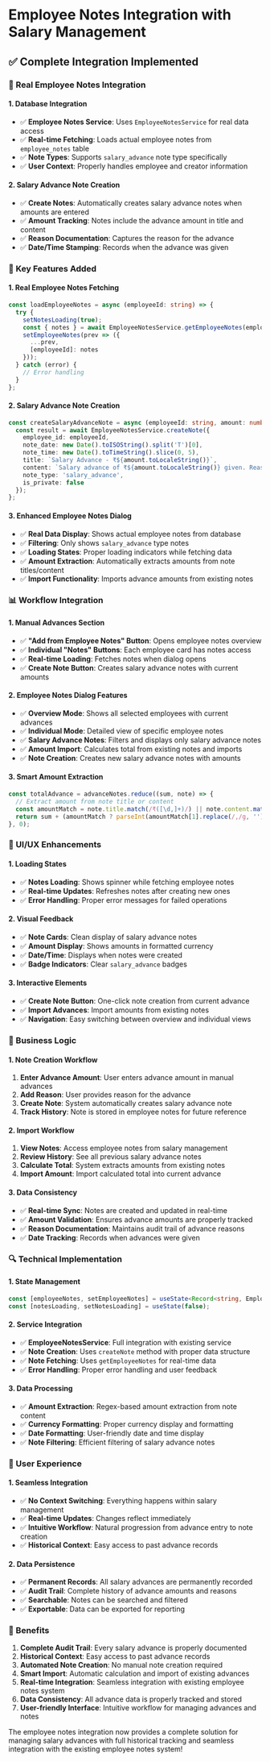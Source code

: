 # Employee Notes Integration with Salary Management

## ✅ **Complete Integration Implemented**

### **🔧 Real Employee Notes Integration**

#### **1. Database Integration**
- ✅ **Employee Notes Service**: Uses `EmployeeNotesService` for real data access
- ✅ **Real-time Fetching**: Loads actual employee notes from `employee_notes` table
- ✅ **Note Types**: Supports `salary_advance` note type specifically
- ✅ **User Context**: Properly handles employee and creator information

#### **2. Salary Advance Note Creation**
- ✅ **Create Notes**: Automatically creates salary advance notes when amounts are entered
- ✅ **Amount Tracking**: Notes include the advance amount in title and content
- ✅ **Reason Documentation**: Captures the reason for the advance
- ✅ **Date/Time Stamping**: Records when the advance was given

### **🎯 Key Features Added**

#### **1. Real Employee Notes Fetching**
```typescript
const loadEmployeeNotes = async (employeeId: string) => {
  try {
    setNotesLoading(true);
    const { notes } = await EmployeeNotesService.getEmployeeNotes(employeeId);
    setEmployeeNotes(prev => ({
      ...prev,
      [employeeId]: notes
    }));
  } catch (error) {
    // Error handling
  }
};
```

#### **2. Salary Advance Note Creation**
```typescript
const createSalaryAdvanceNote = async (employeeId: string, amount: number, reason: string) => {
  const result = await EmployeeNotesService.createNote({
    employee_id: employeeId,
    note_date: new Date().toISOString().split('T')[0],
    note_time: new Date().toTimeString().slice(0, 5),
    title: `Salary Advance - ₹${amount.toLocaleString()}`,
    content: `Salary advance of ₹${amount.toLocaleString()} given. Reason: ${reason}`,
    note_type: 'salary_advance',
    is_private: false
  });
};
```

#### **3. Enhanced Employee Notes Dialog**
- ✅ **Real Data Display**: Shows actual employee notes from database
- ✅ **Filtering**: Only shows `salary_advance` type notes
- ✅ **Loading States**: Proper loading indicators while fetching data
- ✅ **Amount Extraction**: Automatically extracts amounts from note titles/content
- ✅ **Import Functionality**: Imports advance amounts from existing notes

### **📊 Workflow Integration**

#### **1. Manual Advances Section**
- ✅ **"Add from Employee Notes" Button**: Opens employee notes overview
- ✅ **Individual "Notes" Buttons**: Each employee card has notes access
- ✅ **Real-time Loading**: Fetches notes when dialog opens
- ✅ **Create Note Button**: Creates salary advance notes with current amounts

#### **2. Employee Notes Dialog Features**
- ✅ **Overview Mode**: Shows all selected employees with current advances
- ✅ **Individual Mode**: Detailed view of specific employee notes
- ✅ **Salary Advance Notes**: Filters and displays only salary advance notes
- ✅ **Amount Import**: Calculates total from existing notes and imports
- ✅ **Note Creation**: Creates new salary advance notes with amounts

#### **3. Smart Amount Extraction**
```typescript
const totalAdvance = advanceNotes.reduce((sum, note) => {
  // Extract amount from note title or content
  const amountMatch = note.title.match(/₹([\d,]+)/) || note.content.match(/₹([\d,]+)/);
  return sum + (amountMatch ? parseInt(amountMatch[1].replace(/,/g, '')) : 0);
}, 0);
```

### **🎨 UI/UX Enhancements**

#### **1. Loading States**
- ✅ **Notes Loading**: Shows spinner while fetching employee notes
- ✅ **Real-time Updates**: Refreshes notes after creating new ones
- ✅ **Error Handling**: Proper error messages for failed operations

#### **2. Visual Feedback**
- ✅ **Note Cards**: Clean display of salary advance notes
- ✅ **Amount Display**: Shows amounts in formatted currency
- ✅ **Date/Time**: Displays when notes were created
- ✅ **Badge Indicators**: Clear `salary_advance` badges

#### **3. Interactive Elements**
- ✅ **Create Note Button**: One-click note creation from current advance
- ✅ **Import Advances**: Import amounts from existing notes
- ✅ **Navigation**: Easy switching between overview and individual views

### **💼 Business Logic**

#### **1. Note Creation Workflow**
1. **Enter Advance Amount**: User enters advance amount in manual advances
2. **Add Reason**: User provides reason for the advance
3. **Create Note**: System automatically creates salary advance note
4. **Track History**: Note is stored in employee notes for future reference

#### **2. Import Workflow**
1. **View Notes**: Access employee notes from salary management
2. **Review History**: See all previous salary advance notes
3. **Calculate Total**: System extracts amounts from existing notes
4. **Import Amount**: Import calculated total into current advance

#### **3. Data Consistency**
- ✅ **Real-time Sync**: Notes are created and updated in real-time
- ✅ **Amount Validation**: Ensures advance amounts are properly tracked
- ✅ **Reason Documentation**: Maintains audit trail of advance reasons
- ✅ **Date Tracking**: Records when advances were given

### **🔍 Technical Implementation**

#### **1. State Management**
```typescript
const [employeeNotes, setEmployeeNotes] = useState<Record<string, EmployeeNoteWithDetails[]>>({});
const [notesLoading, setNotesLoading] = useState(false);
```

#### **2. Service Integration**
- ✅ **EmployeeNotesService**: Full integration with existing service
- ✅ **Note Creation**: Uses `createNote` method with proper data structure
- ✅ **Note Fetching**: Uses `getEmployeeNotes` for real-time data
- ✅ **Error Handling**: Proper error handling and user feedback

#### **3. Data Processing**
- ✅ **Amount Extraction**: Regex-based amount extraction from note content
- ✅ **Currency Formatting**: Proper currency display and formatting
- ✅ **Date Formatting**: User-friendly date and time display
- ✅ **Note Filtering**: Efficient filtering of salary advance notes

### **📱 User Experience**

#### **1. Seamless Integration**
- ✅ **No Context Switching**: Everything happens within salary management
- ✅ **Real-time Updates**: Changes reflect immediately
- ✅ **Intuitive Workflow**: Natural progression from advance entry to note creation
- ✅ **Historical Context**: Easy access to past advance records

#### **2. Data Persistence**
- ✅ **Permanent Records**: All salary advances are permanently recorded
- ✅ **Audit Trail**: Complete history of advance amounts and reasons
- ✅ **Searchable**: Notes can be searched and filtered
- ✅ **Exportable**: Data can be exported for reporting

### **🎯 Benefits**

1. **Complete Audit Trail**: Every salary advance is properly documented
2. **Historical Context**: Easy access to past advance records
3. **Automated Note Creation**: No manual note creation required
4. **Smart Import**: Automatic calculation and import of existing advances
5. **Real-time Integration**: Seamless integration with existing employee notes system
6. **Data Consistency**: All advance data is properly tracked and stored
7. **User-friendly Interface**: Intuitive workflow for managing advances and notes

The employee notes integration now provides a complete solution for managing salary advances with full historical tracking and seamless integration with the existing employee notes system!

